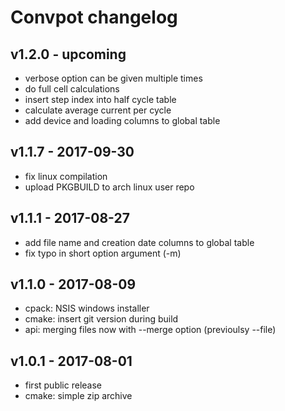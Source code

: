 # Convpot changelog

## v1.2.0 - upcoming
* verbose option can be given multiple times
* do full cell calculations
* insert step index into half cycle table
* calculate average current per cycle
* add device and loading columns to global table

## v1.1.7 - 2017-09-30
* fix linux compilation
* upload PKGBUILD to arch linux user repo

## v1.1.1 - 2017-08-27
* add file name and creation date columns to global table
* fix typo in short option argument (-m)

## v1.1.0 - 2017-08-09
* cpack: NSIS windows installer
* cmake: insert git version during build
* api: merging files now with --merge option (previoulsy --file)

## v1.0.1 - 2017-08-01
* first public release
* cmake: simple zip archive

